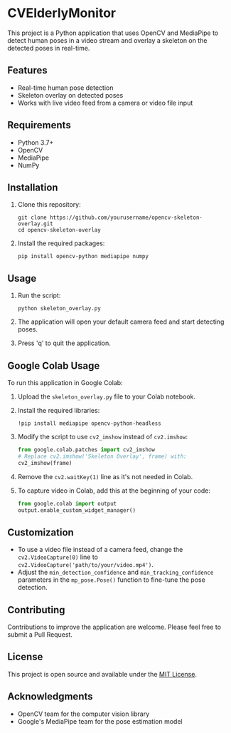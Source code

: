 # CVElderlyMonitor

This project is a Python application that uses OpenCV and MediaPipe to detect human poses in a video stream and overlay a skeleton on the detected poses in real-time.

## Features

- Real-time human pose detection
- Skeleton overlay on detected poses
- Works with live video feed from a camera or video file input

## Requirements

- Python 3.7+
- OpenCV
- MediaPipe
- NumPy

## Installation

1. Clone this repository:
   ```
   git clone https://github.com/yourusername/opencv-skeleton-overlay.git
   cd opencv-skeleton-overlay
   ```

2. Install the required packages:
   ```
   pip install opencv-python mediapipe numpy
   ```

## Usage

1. Run the script:
   ```
   python skeleton_overlay.py
   ```

2. The application will open your default camera feed and start detecting poses.

3. Press 'q' to quit the application.

## Google Colab Usage

To run this application in Google Colab:

1. Upload the `skeleton_overlay.py` file to your Colab notebook.

2. Install the required libraries:
   ```
   !pip install mediapipe opencv-python-headless
   ```

3. Modify the script to use `cv2_imshow` instead of `cv2.imshow`:
   ```python
   from google.colab.patches import cv2_imshow
   # Replace cv2.imshow('Skeleton Overlay', frame) with:
   cv2_imshow(frame)
   ```

4. Remove the `cv2.waitKey(1)` line as it's not needed in Colab.

5. To capture video in Colab, add this at the beginning of your code:
   ```python
   from google.colab import output
   output.enable_custom_widget_manager()
   ```

## Customization

- To use a video file instead of a camera feed, change the `cv2.VideoCapture(0)` line to `cv2.VideoCapture('path/to/your/video.mp4')`.
- Adjust the `min_detection_confidence` and `min_tracking_confidence` parameters in the `mp_pose.Pose()` function to fine-tune the pose detection.

## Contributing

Contributions to improve the application are welcome. Please feel free to submit a Pull Request.

## License

This project is open source and available under the [MIT License](LICENSE).

## Acknowledgments

- OpenCV team for the computer vision library
- Google's MediaPipe team for the pose estimation model
